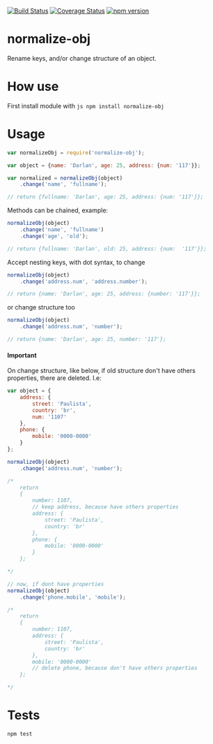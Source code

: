 [![Build Status](https://travis-ci.org/darlanmendonca/normalize-obj.svg)](https://travis-ci.org/thebergamo/parsick) 
[![Coverage Status](https://coveralls.io/repos/darlanmendonca/normalize-obj/badge.svg?branch=master&service=github)](https://coveralls.io/github/darlanmendonca/normalize-obj?branch=master)
[![npm version](https://badge.fury.io/js/normalize-obj.svg)](https://badge.fury.io/js/normalize-obj)

# normalize-obj

Rename keys, and/or change structure of an object.

# How use

First install module with ```js npm install normalize-obj```

# Usage

```js
var normalizeObj = require('normalize-obj');

var object = {name: 'Darlan', age: 25, address: {num: '117'}};

var normalized = normalizeObj(object)
	.change('name', 'fullname');

// return {fullname: 'Darlan', age: 25, address: {num: '117'}};
```

Methods can be chained, example:

```js
normalizeObj(object)
	.change('name', 'fullname')
	.change('age', 'old');

// return {fullname: 'Darlan', old: 25, address: {num:  '117'}};
```

Accept nesting keys, with dot syntax, to change

```js
normalizeObj(object)
	.change('address.num', 'address.number');

// return {name: 'Darlan', age: 25, address: {number: '117'}};
```

or change structure too
```js
normalizeObj(object)
	.change('address.num', 'number');

// return {name: 'Darlan', age: 25, number: '117'};
```

#### Important
On change structure, like below, if old structure don't have others properties, there are deleted. I.e:

```js
var object = {
	address: {
		street: 'Paulista',
		country: 'br',
		num: '1107'
	},
	phone: {
		mobile: '0000-0000'
	}
};

normalizeObj(object)
	.change('address.num', 'number');

/* 
	return 
	{
		number: 1107,
		// keep address, because have others properties
		address: {
			street: 'Paulista',
			country: 'br'
		},
		phone: {
			mobile: '0000-0000'
		}
	};

*/

// now, if dont have properties
normalizeObj(object)
	.change('phone.mobile', 'mobile');

/* 
	return 
	{
		number: 1107,
		address: {
			street: 'Paulista',
			country: 'br'
		},
		mobile: '0000-0000'
		// delete phone, because don't have others properties
	};

*/

```


# Tests

```js
npm test
```
